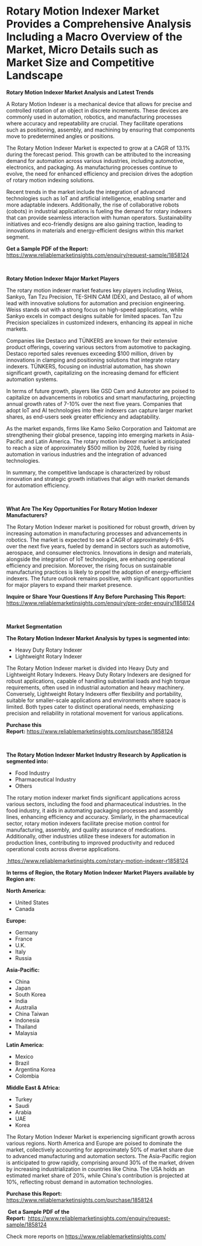 <p><h1>Rotary Motion Indexer Market Provides a Comprehensive Analysis Including a Macro Overview of the Market, Micro Details such as Market Size and Competitive Landscape</h1></p><p><strong>Rotary Motion Indexer Market Analysis and Latest Trends</strong></p>
<p><p>A Rotary Motion Indexer is a mechanical device that allows for precise and controlled rotation of an object in discrete increments. These devices are commonly used in automation, robotics, and manufacturing processes where accuracy and repeatability are crucial. They facilitate operations such as positioning, assembly, and machining by ensuring that components move to predetermined angles or positions.</p><p>The Rotary Motion Indexer Market is expected to grow at a CAGR of 13.1% during the forecast period. This growth can be attributed to the increasing demand for automation across various industries, including automotive, electronics, and packaging. As manufacturing processes continue to evolve, the need for enhanced efficiency and precision drives the adoption of rotary motion indexing solutions.</p><p>Recent trends in the market include the integration of advanced technologies such as IoT and artificial intelligence, enabling smarter and more adaptable indexers. Additionally, the rise of collaborative robots (cobots) in industrial applications is fueling the demand for rotary indexers that can provide seamless interaction with human operators. Sustainability initiatives and eco-friendly designs are also gaining traction, leading to innovations in materials and energy-efficient designs within this market segment.</p></p>
<p><strong>Get a Sample PDF of the Report:&nbsp;</strong> <a href="https://www.reliablemarketinsights.com/enquiry/request-sample/1858124?utm_campaign=3540&utm_medium=2&utm_source=Github&utm_content=ia&utm_term=12042025&utm_id=rotary-motion-indexer">https://www.reliablemarketinsights.com/enquiry/request-sample/1858124</a></p>
<p>&nbsp;</p>
<p><strong>Rotary Motion Indexer Major Market Players</strong></p>
<p><p>The rotary motion indexer market features key players including Weiss, Sankyo, Tan Tzu Precision, TE-SHIN CAM (DEX), and Destaco, all of whom lead with innovative solutions for automation and precision engineering. Weiss stands out with a strong focus on high-speed applications, while Sankyo excels in compact designs suitable for limited spaces. Tan Tzu Precision specializes in customized indexers, enhancing its appeal in niche markets.</p><p>Companies like Destaco and TÜNKERS are known for their extensive product offerings, covering various sectors from automotive to packaging. Destaco reported sales revenues exceeding $100 million, driven by innovations in clamping and positioning solutions that integrate rotary indexers. TÜNKERS, focusing on industrial automation, has shown significant growth, capitalizing on the increasing demand for efficient automation systems.</p><p>In terms of future growth, players like GSD Cam and Autorotor are poised to capitalize on advancements in robotics and smart manufacturing, projecting annual growth rates of 7-10% over the next five years. Companies that adopt IoT and AI technologies into their indexers can capture larger market shares, as end-users seek greater efficiency and adaptability.</p><p>As the market expands, firms like Kamo Seiko Corporation and Taktomat are strengthening their global presence, tapping into emerging markets in Asia-Pacific and Latin America. The rotary motion indexer market is anticipated to reach a size of approximately $500 million by 2026, fueled by rising automation in various industries and the integration of advanced technologies.</p><p>In summary, the competitive landscape is characterized by robust innovation and strategic growth initiatives that align with market demands for automation efficiency.</p></p>
<p>&nbsp;</p>
<p><strong>What Are The Key Opportunities For Rotary Motion Indexer Manufacturers?</strong></p>
<p><p>The Rotary Motion Indexer market is positioned for robust growth, driven by increasing automation in manufacturing processes and advancements in robotics. The market is expected to see a CAGR of approximately 6-8% over the next five years, fueled by demand in sectors such as automotive, aerospace, and consumer electronics. Innovations in design and materials, alongside the integration of IoT technologies, are enhancing operational efficiency and precision. Moreover, the rising focus on sustainable manufacturing practices is likely to propel the adoption of energy-efficient indexers. The future outlook remains positive, with significant opportunities for major players to expand their market presence.</p></p>
<p><strong>Inquire or Share Your Questions If Any Before Purchasing This Report:</strong> <a href="https://www.reliablemarketinsights.com/enquiry/pre-order-enquiry/1858124?utm_campaign=3540&utm_medium=2&utm_source=Github&utm_content=ia&utm_term=12042025&utm_id=rotary-motion-indexer">https://www.reliablemarketinsights.com/enquiry/pre-order-enquiry/1858124</a></p>
<p>&nbsp;</p>
<p><strong>Market Segmentation</strong></p>
<p><strong>The Rotary Motion Indexer Market Analysis by types is segmented into:</strong></p>
<p><ul><li>Heavy Duty Rotary Indexer</li><li>Lightweight Rotary Indexer</li></ul></p>
<p><p>The Rotary Motion Indexer market is divided into Heavy Duty and Lightweight Rotary Indexers. Heavy Duty Rotary Indexers are designed for robust applications, capable of handling substantial loads and high torque requirements, often used in industrial automation and heavy machinery. Conversely, Lightweight Rotary Indexers offer flexibility and portability, suitable for smaller-scale applications and environments where space is limited. Both types cater to distinct operational needs, emphasizing precision and reliability in rotational movement for various applications.</p></p>
<p><strong>Purchase this Report:&nbsp;</strong><a href="https://www.reliablemarketinsights.com/purchase/1858124?utm_campaign=3540&utm_medium=2&utm_source=Github&utm_content=ia&utm_term=12042025&utm_id=rotary-motion-indexer">https://www.reliablemarketinsights.com/purchase/1858124</a></p>
<p>&nbsp;</p>
<p><strong>The Rotary Motion Indexer Market Industry Research by Application is segmented into:</strong></p>
<p><ul><li>Food Industry</li><li>Pharmaceutical Industry</li><li>Others</li></ul></p>
<p><p>The rotary motion indexer market finds significant applications across various sectors, including the food and pharmaceutical industries. In the food industry, it aids in automating packaging processes and assembly lines, enhancing efficiency and accuracy. Similarly, in the pharmaceutical sector, rotary motion indexers facilitate precise motion control for manufacturing, assembly, and quality assurance of medications. Additionally, other industries utilize these indexers for automation in production lines, contributing to improved productivity and reduced operational costs across diverse applications.</p></p>
<p><a href="https://www.reliablemarketinsights.com/rotary-motion-indexer-r1858124?utm_campaign=3540&utm_medium=2&utm_source=Github&utm_content=ia&utm_term=12042025&utm_id=rotary-motion-indexer">&nbsp;https://www.reliablemarketinsights.com/rotary-motion-indexer-r1858124</a></p>
<p><strong>In terms of Region, the Rotary Motion Indexer Market Players available by Region are:</strong></p>
<p>
    <p> <strong> North America: </strong>
        <ul>
            <li>United States</li>
            <li>Canada</li>
        </ul>
        </p> 
    <p> <strong> Europe: </strong>
        <ul>
            <li>Germany</li>
            <li>France</li>
            <li>U.K.</li>
            <li>Italy</li>
            <li>Russia</li>
        </ul>
        </p> 
    <p> <strong> Asia-Pacific: </strong>
        <ul>
            <li>China</li>
            <li>Japan</li>
            <li>South Korea</li>
            <li>India</li>
            <li>Australia</li>
            <li>China Taiwan</li>
            <li>Indonesia</li>
            <li>Thailand</li>
            <li>Malaysia</li>
        </ul>
        </p> 
    <p> <strong> Latin America: </strong>
        <ul>
            <li>Mexico</li>
            <li>Brazil</li>
            <li>Argentina Korea</li>
            <li>Colombia</li>
        </ul>
        </p> 
    <p> <strong> Middle East & Africa: </strong>
        <ul>
            <li>Turkey</li>
            <li>Saudi</li>
            <li>Arabia</li>
            <li>UAE</li>
            <li>Korea</li>
        </ul>
    </p>
    </p>
<p><p>The Rotary Motion Indexer Market is experiencing significant growth across various regions. North America and Europe are poised to dominate the market, collectively accounting for approximately 50% of market share due to advanced manufacturing and automation sectors. The Asia-Pacific region is anticipated to grow rapidly, comprising around 30% of the market, driven by increasing industrialization in countries like China. The USA holds an estimated market share of 20%, while China's contribution is projected at 10%, reflecting robust demand in automation technologies.</p></p>
<p><strong>Purchase this Report: </strong><a href="https://www.reliablemarketinsights.com/purchase/1858124?utm_campaign=3540&utm_medium=2&utm_source=Github&utm_content=ia&utm_term=12042025&utm_id=rotary-motion-indexer">https://www.reliablemarketinsights.com/purchase/1858124</a></p>
<p>&nbsp;<strong>Get a Sample PDF of the Report:&nbsp;&nbsp;</strong><a href="https://www.reliablemarketinsights.com/enquiry/request-sample/1858124?utm_campaign=3540&utm_medium=2&utm_source=Github&utm_content=ia&utm_term=12042025&utm_id=rotary-motion-indexer">https://www.reliablemarketinsights.com/enquiry/request-sample/1858124</a></p>
<p><strong></strong></p>
<p>Check more reports on <a href="https://www.reliablemarketinsights.com/?utm_campaign=3540&utm_medium=2&utm_source=Github&utm_content=ia&utm_term=12042025&utm_id=rotary-motion-indexer">https://www.reliablemarketinsights.com/</a></p>